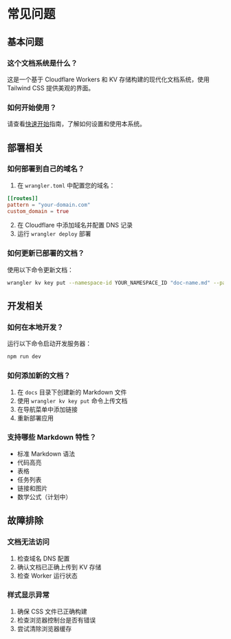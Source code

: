 # 常见问题

## 基本问题

### 这个文档系统是什么？

这是一个基于 Cloudflare Workers 和 KV 存储构建的现代化文档系统，使用 Tailwind CSS 提供美观的界面。

### 如何开始使用？

请查看[快速开始](/docs/getting-started)指南，了解如何设置和使用本系统。

## 部署相关

### 如何部署到自己的域名？

1. 在 `wrangler.toml` 中配置您的域名：
```toml
[[routes]]
pattern = "your-domain.com"
custom_domain = true
```

2. 在 Cloudflare 中添加域名并配置 DNS 记录
3. 运行 `wrangler deploy` 部署

### 如何更新已部署的文档？

使用以下命令更新文档：
```bash
wrangler kv key put --namespace-id YOUR_NAMESPACE_ID "doc-name.md" --path ./docs/doc-name.md
```

## 开发相关

### 如何在本地开发？

运行以下命令启动开发服务器：
```bash
npm run dev
```

### 如何添加新的文档？

1. 在 `docs` 目录下创建新的 Markdown 文件
2. 使用 `wrangler kv key put` 命令上传文档
3. 在导航菜单中添加链接
4. 重新部署应用

### 支持哪些 Markdown 特性？

- 标准 Markdown 语法
- 代码高亮
- 表格
- 任务列表
- 链接和图片
- 数学公式（计划中）

## 故障排除

### 文档无法访问

1. 检查域名 DNS 配置
2. 确认文档已正确上传到 KV 存储
3. 检查 Worker 运行状态

### 样式显示异常

1. 确保 CSS 文件已正确构建
2. 检查浏览器控制台是否有错误
3. 尝试清除浏览器缓存 
